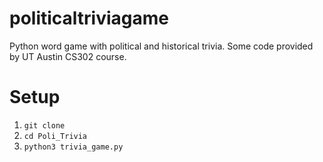 # politicaltriviagame
Python word game with political and historical trivia. Some code provided by UT Austin CS302 course.

# Setup
1. `git clone`
2. `cd Poli_Trivia`
3. `python3 trivia_game.py` 

